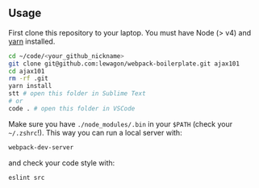 ## Usage

First clone this repository to your laptop. You must have Node (> v4) and [yarn](https://yarnpkg.com/lang/en/docs/install) installed.

```sh
cd ~/code/<your_github_nickname>
git clone git@github.com:lewagon/webpack-boilerplate.git ajax101
cd ajax101
rm -rf .git
yarn install
stt # open this folder in Sublime Text
# or
code . # open this folder in VSCode
```

Make sure you have `./node_modules/.bin` in your `$PATH` (check your `~/.zshrc`!). This way you can run a local server with:

```sh
webpack-dev-server
```

and check your code style with:

```sh
eslint src
```
